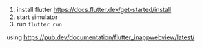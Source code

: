 1. install flutter https://docs.flutter.dev/get-started/install
1. start simulator
1. run `flutter run`

using https://pub.dev/documentation/flutter_inappwebview/latest/
